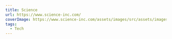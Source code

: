 ```yaml
---
title: Science
url: https://www.science-inc.com/
coverImage: https://www.science-inc.com/assets/images/src/assets/images/sprite/logo.png
tags:
  - Tech
---
```

